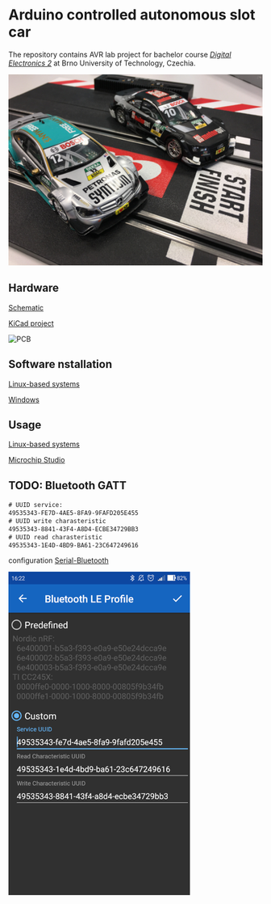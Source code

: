 # Arduino controlled autonomous slot car

The repository contains AVR lab project for bachelor course [*Digital Electronics 2*](https://www.vut.cz/en/students/courses/detail/242365) at Brno University of Technology, Czechia.

![foto real](images/foto-slotcar.jpg)

## Hardware

[Schematic](docs/arcar.pdf)

[KiCad project](docs/hw)

![PCB](images/foto-pcb-top.png)

## Software nstallation

[Linux-based systems](install/README_linux.md)

[Windows](install/README.md)

## Usage

[Linux-based systems](firmware/README_linux.md)

[Microchip Studio](firmware/README.md)

## TODO: Bluetooth GATT

```shell
# UUID service:  
49535343-FE7D-4AE5-8FA9-9FAFD205E455  
# UUID write charasteristic
49535343-8841-43F4-A8D4-ECBE34729BB3  
# UUID read charasteristic
49535343-1E4D-4BD9-BA61-23C647249616  
```

configuration [Serial-Bluetooth](https://play.google.com/store/apps/details?id=de.kai_morich.serial_bluetooth_terminal&hl=cs)  

![demo](images/serial-bluetooth.png)
